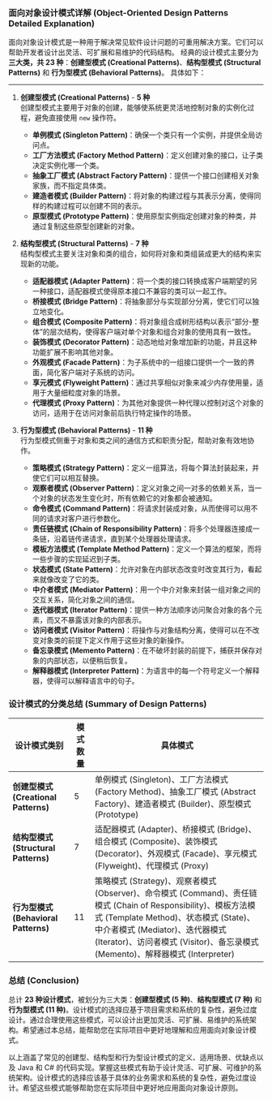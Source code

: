 ### 面向对象设计模式详解 (Object-Oriented Design Patterns Detailed Explanation)

面向对象设计模式是一种用于解决常见软件设计问题的可重用解决方案。它们可以帮助开发者设计出灵活、可扩展和易维护的代码结构。
经典的设计模式主要分为**三大类，共 23 种**：**创建型模式 (Creational Patterns)**、**结构型模式 (Structural Patterns)** 和 **行为型模式 (Behavioral Patterns)**。
具体如下：

---

1. **创建型模式 (Creational Patterns)** - **5 种**  
   创建型模式主要用于对象的创建，能够使系统更灵活地控制对象的实例化过程，避免直接使用 `new` 操作符。
   - **单例模式 (Singleton Pattern)**：确保一个类只有一个实例，并提供全局访问点。
   - **工厂方法模式 (Factory Method Pattern)**：定义创建对象的接口，让子类决定实例化哪一个类。
   - **抽象工厂模式 (Abstract Factory Pattern)**：提供一个接口创建相关对象家族，而不指定具体类。
   - **建造者模式 (Builder Pattern)**：将对象的构建过程与其表示分离，使得同样的构建过程可以创建不同的表示。
   - **原型模式 (Prototype Pattern)**：使用原型实例指定创建对象的种类，并通过复制这些原型创建新的对象。

2. **结构型模式 (Structural Patterns)** - **7 种**  
   结构型模式主要关注对象和类的组合，如何将对象和类组装成更大的结构来实现新的功能。
   - **适配器模式 (Adapter Pattern)**：将一个类的接口转换成客户端期望的另一种接口，适配器模式使得原本接口不兼容的类可以一起工作。
   - **桥接模式 (Bridge Pattern)**：将抽象部分与实现部分分离，使它们可以独立地变化。
   - **组合模式 (Composite Pattern)**：将对象组合成树形结构以表示“部分-整体”的层次结构，使得客户端对单个对象和组合对象的使用具有一致性。
   - **装饰模式 (Decorator Pattern)**：动态地给对象增加新的功能，并且这种功能扩展不影响其他对象。
   - **外观模式 (Facade Pattern)**：为子系统中的一组接口提供一个一致的界面，简化客户端对子系统的访问。
   - **享元模式 (Flyweight Pattern)**：通过共享相似对象来减少内存使用量，适用于大量细粒度对象的场景。
   - **代理模式 (Proxy Pattern)**：为其他对象提供一种代理以控制对这个对象的访问，适用于在访问对象前后执行特定操作的场景。

3. **行为型模式 (Behavioral Patterns)** - **11 种**  
   行为型模式侧重于对象和类之间的通信方式和职责分配，帮助对象有效地协作。
   - **策略模式 (Strategy Pattern)**：定义一组算法，将每个算法封装起来，并使它们可以相互替换。
   - **观察者模式 (Observer Pattern)**：定义对象之间一对多的依赖关系，当一个对象的状态发生变化时，所有依赖它的对象都会被通知。
   - **命令模式 (Command Pattern)**：将请求封装成对象，从而使得可以用不同的请求对客户进行参数化。
   - **责任链模式 (Chain of Responsibility Pattern)**：将多个处理器连接成一条链，沿着链传递请求，直到某个处理器处理请求。
   - **模板方法模式 (Template Method Pattern)**：定义一个算法的框架，而将一些步骤的实现延迟到子类。
   - **状态模式 (State Pattern)**：允许对象在内部状态改变时改变其行为，看起来就像改变了它的类。
   - **中介者模式 (Mediator Pattern)**：用一个中介对象来封装一组对象之间的交互关系，简化对象之间的通信。
   - **迭代器模式 (Iterator Pattern)**：提供一种方法顺序访问聚合对象的各个元素，而又不暴露该对象的内部表示。
   - **访问者模式 (Visitor Pattern)**：将操作与对象结构分离，使得可以在不改变对象类的前提下定义作用于这些对象的新操作。
   - **备忘录模式 (Memento Pattern)**：在不破坏封装的前提下，捕获并保存对象的内部状态，以便稍后恢复。
   - **解释器模式 (Interpreter Pattern)**：为语言中的每一个符号定义一个解释器，使得可以解释语言中的句子。

### 设计模式的分类总结 (Summary of Design Patterns)

| **设计模式类别**        | **模式数量** | **具体模式**                                                                                                                                               |
|------------------------|-------------|----------------------------------------------------------------------------------------------------------------------------------------------------------|
| **创建型模式 (Creational Patterns)** | 5           | 单例模式 (Singleton)、工厂方法模式 (Factory Method)、抽象工厂模式 (Abstract Factory)、建造者模式 (Builder)、原型模式 (Prototype)                                                                 |
| **结构型模式 (Structural Patterns)** | 7           | 适配器模式 (Adapter)、桥接模式 (Bridge)、组合模式 (Composite)、装饰模式 (Decorator)、外观模式 (Facade)、享元模式 (Flyweight)、代理模式 (Proxy)                                                |
| **行为型模式 (Behavioral Patterns)** | 11          | 策略模式 (Strategy)、观察者模式 (Observer)、命令模式 (Command)、责任链模式 (Chain of Responsibility)、模板方法模式 (Template Method)、状态模式 (State)、中介者模式 (Mediator)、迭代器模式 (Iterator)、访问者模式 (Visitor)、备忘录模式 (Memento)、解释器模式 (Interpreter) |

### 总结 (Conclusion)

总计 **23 种设计模式**，被划分为三大类：**创建型模式 (5 种)**、**结构型模式 (7 种)** 和 **行为型模式 (11 种)**。设计模式的选择应基于项目需求和系统的复杂性，避免过度设计。通过合理使用这些模式，可以设计出更加灵活、可扩展、易维护的系统架构。希望通过本总结，能帮助您在实际项目中更好地理解和应用面向对象设计模式。

以上涵盖了常见的创建型、结构型和行为型设计模式的定义、适用场景、优缺点以及 Java 和 C# 的代码实现。掌握这些模式有助于设计灵活、可扩展、可维护的系统架构。设计模式的选择应该基于具体的业务需求和系统的复杂性，避免过度设计。希望这些模式能够帮助您在实际项目中更好地应用面向对象设计原则。


